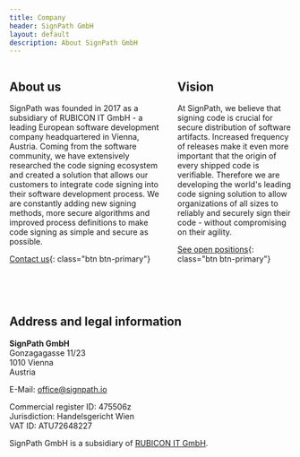 ```yaml
---
title: Company
header: SignPath GmbH
layout: default
description: About SignPath GmbH
---
```


<div class="columns">
	<div markdown="1">

## About us

SignPath was founded in 2017 as a subsidiary of RUBICON IT GmbH - a leading European software development company headquartered in Vienna, Austria. Coming from the software community, we have extensively researched the code signing ecosystem and created a solution that allows our customers to integrate code signing into their software development process. We are constantly adding new signing methods, more secure algorithms and improved process definitions to make code signing as simple and secure as possible.

[Contact us](mailto:sales@signpath.io){: class="btn btn-primary"}

</div> <div markdown="1">

## Vision

At SignPath, we believe that signing code is crucial for secure distribution of software artifacts. Increased frequency of releases make it even more important that the origin of every shipped code is verifiable. Therefore we are developing the world's leading code signing solution to allow organizations of all sizes to reliably and securely sign their code - without compromising on their agility.

[See open positions](https://www.karriere.at/jobs/signpath/){: class="btn btn-primary"}

</div> </div>

<br> <br>

## Address and legal information

**SignPath GmbH**<br>
Gonzagagasse 11/23<br>
1010 Vienna<br>
Austria

E-Mail: [office@signpath.io](mailto:office@signpath.io)

Commercial register ID: 475506z<br>
Jurisdiction: Handelsgericht Wien<br>
VAT ID: ATU72648227

SignPath GmbH is a subsidiary of [RUBICON IT GmbH](https://www.rubicon.eu).

